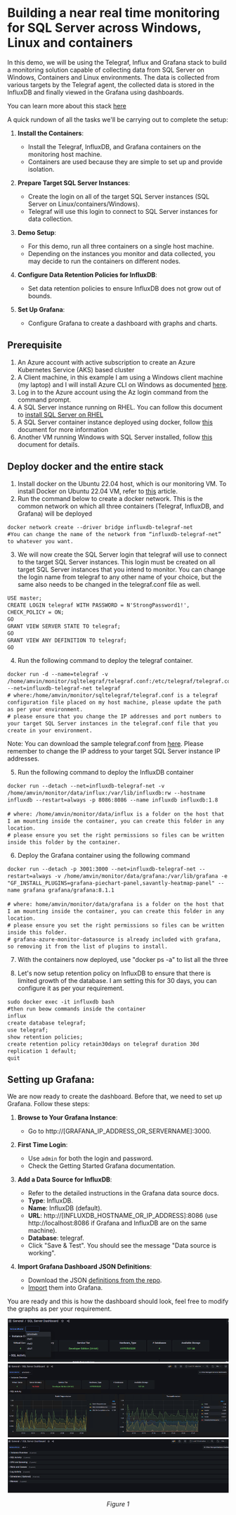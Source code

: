 # Building a near real time monitoring for SQL Server across Windows, Linux and containers

In this demo, we will be using the Telegraf, Influx and Grafana stack to build a monitoring solution capable of collecting data from SQL Server on Windows, Containers and Linux environments. The data is collected from various targets by the Telegraf agent, the collected data is stored in the InfluxDB and finally viewed in the Grafana using dashboards.

You can learn more about this stack [here](https://www.influxdata.com/blog/infrastructure-monitoring-basics-telegraf-influxdb-grafana/)

A quick rundown of all the tasks we'll be carrying out to complete the setup:

1. **Install the Containers**:
    - Install the Telegraf, InfluxDB, and Grafana containers on the monitoring host machine.
    - Containers are used because they are simple to set up and provide isolation.

2. **Prepare Target SQL Server Instances**:
    - Create the login on all of the target SQL Server instances (SQL Server on Linux/containers/Windows).
    - Telegraf will use this login to connect to SQL Server instances for data collection.

3. **Demo Setup**:
    - For this demo, run all three containers on a single host machine.
    - Depending on the instances you monitor and data collected, you may decide to run the containers on different nodes.

4. **Configure Data Retention Policies for InfluxDB**:
    - Set data retention policies to ensure InfluxDB does not grow out of bounds.

5. **Set Up Grafana**:
    - Configure Grafana to create a dashboard with graphs and charts.

## Prerequisite
1. An Azure account with active subscription to create an Azure Kubernetes Service (AKS) based cluster
2. A Client machine, in this example I am using a Windows client machine (my laptop) and I will install Azure CLI on Windows as documented [here](https://learn.microsoft.com/en-us/cli/azure/install-azure-cli-windows?tabs=azure-cli). 
3. Log in to the Azure account using the Az login command from the command prompt.
4. A SQL Server instance running on RHEL. You can follow this document to [install SQL Server on RHEL](https://learn.microsoft.com/en-us/sql/linux/quickstart-install-connect-red-hat?view=sql-server-ver16&tabs=rhel9)
5. A SQL Server container instance deployed using docker, follow [this](https://learn.microsoft.com/en-us/sql/linux/quickstart-install-connect-docker?view=sql-server-ver16&tabs=cli&pivots=cs1-bash) document for more information
6. Another VM running Windows with SQL Server installed, follow [this](https://learn.microsoft.com/en-us/azure/azure-sql/virtual-machines/windows/create-sql-vm-portal?view=azuresql) document 
for details.


## Deploy docker and the entire stack

1. Install docker on the Ubuntu 22.04 host, which is our monitoring VM. To install Docker on Ubuntu 22.04 VM, refer to [this](https://docs.docker.com/engine/install/ubuntu/) article.
2. Run the command below to create a docker network. This is the common network on which all three containers (Telegraf, InfluxDB, and Grafana) will be deployed

```
docker network create --driver bridge influxdb-telegraf-net 
#You can change the name of the network from “influxdb-telegraf-net” to whatever you want.​
```

3. We will now create the SQL Server login that telegraf will use to connect to the target SQL Server instances. This login must be created on all target SQL Server instances that you intend to monitor. You can change the login name from telegraf to any other name of your choice, but the same also needs to be changed in the telegraf.conf file as well.

```
USE master; 
CREATE LOGIN telegraf WITH PASSWORD = N'StrongPassword1!', CHECK_POLICY = ON; 
GO 
GRANT VIEW SERVER STATE TO telegraf; 
GO 
GRANT VIEW ANY DEFINITION TO telegraf; 
GO 
```

4. Run the following command to deploy the telegraf container.
```
docker run -d --name=telegraf -v /home/amvin/monitor/sqltelegraf/telegraf.conf:/etc/telegraf/telegraf.conf --net=influxdb-telegraf-net telegraf 
# where:/home/amvin/monitor/sqltelegraf/telegraf.conf is a telegraf configuration file placed on my host machine, please update the path as per your environment.
# please ensure that you change the IP addresses and port numbers to your target SQL Server instances in the telegraf.conf file that you create in your environment. 
```
Note: You can download the sample telegraf.conf from [here](https://github.com/microsoft/mssql-docker/blob/master/linux/monitor/telegraf.conf). Please remember to change the IP address to your target SQL Server instance IP addresses.

5.  Run the following command to deploy the InfluxDB container

```
docker run --detach --net=influxdb-telegraf-net -v /home/amvin/monitor/data/influx:/var/lib/influxdb:rw --hostname influxdb --restart=always -p 8086:8086 --name influxdb influxdb:1.8 

# where: /home/amvin/monitor/data/influx is a folder on the host that I am mounting inside the container, you can create this folder in any location.
# please ensure you set the right permissions so files can be written inside this folder by the container.  ​
```
6. Deploy the Grafana container using the following command

```
docker run --detach -p 3001:3000 --net=influxdb-telegraf-net --restart=always -v /home/amvin/monitor/data/grafana:/var/lib/grafana -e "GF_INSTALL_PLUGINS=grafana-piechart-panel,savantly-heatmap-panel" --name grafana grafana/grafana:8.1.1

# where: home/amvin/monitor/data/grafana is a folder on the host that I am mounting inside the container, you can create this folder in any location.
# please ensure you set the right permissions so files can be written inside this folder. 
# grafana-azure-monitor-datasource is already included with grafana, so removing it from the list of plugins to install.
```

7. With the containers now deployed, use "docker ps -a" to list all the three

8. Let's now setup retention policy on InfluxDB to ensure that there is limited growth of the database. I am setting this for 30 days, you can configure it as per your requirement.

```
sudo docker exec -it influxdb bash
#then run beow commands inside the container
influx
create database telegraf;
use telegraf; 
show retention policies; 
create retention policy retain30days on telegraf duration 30d replication 1 default; 
quit
```

## Setting up Grafana: 

We are now ready to create the dashboard. Before that, we need to set up Grafana. Follow these steps:

1. **Browse to Your Grafana Instance**:
   - Go to http://[GRAFANA_IP_ADDRESS_OR_SERVERNAME]:3000.

2. **First Time Login**:
   - Use `admin` for both the login and password.
   - Check the Getting Started Grafana documentation.

3. **Add a Data Source for InfluxDB**:
   - Refer to the detailed instructions in the Grafana data source docs.
   - **Type**: InfluxDB.
   - **Name**: InfluxDB (default).
   - **URL**: http://[INFLUXDB_HOSTNAME_OR_IP_ADDRESS]:8086 (use http://localhost:8086 if Grafana and InfluxDB are on the same machine).
   - **Database**: telegraf.
   - Click "Save & Test". You should see the message "Data source is working".

4. **Import Grafana Dashboard JSON Definitions**:
   - Download the JSON [definitions from the repo](https://github.com/microsoft/mssql-docker/blob/master/linux/monitor/dashboard/dashboard.json).
   - [Import](http://docs.grafana.org/reference/export_import/#importing-a-dashboard) them into Grafana.

You are ready and this is how the dashboard should look, feel free to modify the graphs as per your requirement.

<p align="center">
  <img src="./Figure 1 Monitoring Dashboard as seen in Grafana for SQL Server.png" alt="Monitoring Dashboard as seen in Grafana for SQL Server">
   <p style="text-align:center;"><em>Figure 1</em></p>
</p>
